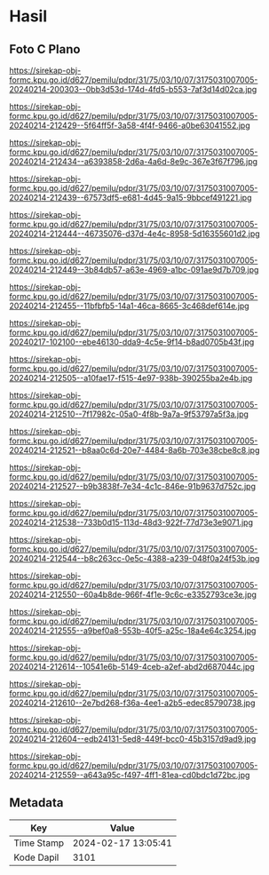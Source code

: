 # Hasil

## Foto C Plano

https://sirekap-obj-formc.kpu.go.id/d627/pemilu/pdpr/31/75/03/10/07/3175031007005-20240214-200303--0bb3d53d-174d-4fd5-b553-7af3d14d02ca.jpg

https://sirekap-obj-formc.kpu.go.id/d627/pemilu/pdpr/31/75/03/10/07/3175031007005-20240214-212429--5f64ff5f-3a58-4f4f-9466-a0be63041552.jpg

https://sirekap-obj-formc.kpu.go.id/d627/pemilu/pdpr/31/75/03/10/07/3175031007005-20240214-212434--a6393858-2d6a-4a6d-8e9c-367e3f67f796.jpg

https://sirekap-obj-formc.kpu.go.id/d627/pemilu/pdpr/31/75/03/10/07/3175031007005-20240214-212439--67573df5-e681-4d45-9a15-9bbcef491221.jpg

https://sirekap-obj-formc.kpu.go.id/d627/pemilu/pdpr/31/75/03/10/07/3175031007005-20240214-212444--46735076-d37d-4e4c-8958-5d16355601d2.jpg

https://sirekap-obj-formc.kpu.go.id/d627/pemilu/pdpr/31/75/03/10/07/3175031007005-20240214-212449--3b84db57-a63e-4969-a1bc-091ae9d7b709.jpg

https://sirekap-obj-formc.kpu.go.id/d627/pemilu/pdpr/31/75/03/10/07/3175031007005-20240214-212455--11bfbfb5-14a1-46ca-8665-3c468def614e.jpg

https://sirekap-obj-formc.kpu.go.id/d627/pemilu/pdpr/31/75/03/10/07/3175031007005-20240217-102100--ebe46130-dda9-4c5e-9f14-b8ad0705b43f.jpg

https://sirekap-obj-formc.kpu.go.id/d627/pemilu/pdpr/31/75/03/10/07/3175031007005-20240214-212505--a10fae17-f515-4e97-938b-390255ba2e4b.jpg

https://sirekap-obj-formc.kpu.go.id/d627/pemilu/pdpr/31/75/03/10/07/3175031007005-20240214-212510--7f17982c-05a0-4f8b-9a7a-9f53797a5f3a.jpg

https://sirekap-obj-formc.kpu.go.id/d627/pemilu/pdpr/31/75/03/10/07/3175031007005-20240214-212521--b8aa0c6d-20e7-4484-8a6b-703e38cbe8c8.jpg

https://sirekap-obj-formc.kpu.go.id/d627/pemilu/pdpr/31/75/03/10/07/3175031007005-20240214-212527--b9b3838f-7e34-4c1c-846e-91b9637d752c.jpg

https://sirekap-obj-formc.kpu.go.id/d627/pemilu/pdpr/31/75/03/10/07/3175031007005-20240214-212538--733b0d15-113d-48d3-922f-77d73e3e9071.jpg

https://sirekap-obj-formc.kpu.go.id/d627/pemilu/pdpr/31/75/03/10/07/3175031007005-20240214-212544--b8c263cc-0e5c-4388-a239-048f0a24f53b.jpg

https://sirekap-obj-formc.kpu.go.id/d627/pemilu/pdpr/31/75/03/10/07/3175031007005-20240214-212550--60a4b8de-966f-4f1e-9c6c-e3352793ce3e.jpg

https://sirekap-obj-formc.kpu.go.id/d627/pemilu/pdpr/31/75/03/10/07/3175031007005-20240214-212555--a9bef0a8-553b-40f5-a25c-18a4e64c3254.jpg

https://sirekap-obj-formc.kpu.go.id/d627/pemilu/pdpr/31/75/03/10/07/3175031007005-20240214-212614--10541e6b-5149-4ceb-a2ef-abd2d687044c.jpg

https://sirekap-obj-formc.kpu.go.id/d627/pemilu/pdpr/31/75/03/10/07/3175031007005-20240214-212610--2e7bd268-f36a-4ee1-a2b5-edec85790738.jpg

https://sirekap-obj-formc.kpu.go.id/d627/pemilu/pdpr/31/75/03/10/07/3175031007005-20240214-212604--edb24131-5ed8-449f-bcc0-45b3157d9ad9.jpg

https://sirekap-obj-formc.kpu.go.id/d627/pemilu/pdpr/31/75/03/10/07/3175031007005-20240214-212559--a643a95c-f497-4ff1-81ea-cd0bdc1d72bc.jpg


## Metadata

| Key        | Value               |
| ---------- | ------------------- |
| Time Stamp | 2024-02-17 13:05:41 |
| Kode Dapil | 3101                |



